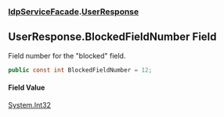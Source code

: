 ### [IdpServiceFacade](../index.md 'IdpServiceFacade').[UserResponse](index.md 'IdpServiceFacade\.UserResponse')

## UserResponse\.BlockedFieldNumber Field

Field number for the "blocked" field\.

```csharp
public const int BlockedFieldNumber = 12;
```

#### Field Value
[System\.Int32](https://learn.microsoft.com/en-us/dotnet/api/system.int32 'System\.Int32')